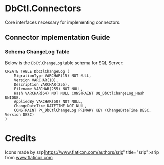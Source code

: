 # DbCtl.Connectors
Core interfaces necessary for implementing connectors.

## Connector Implementation Guide

### Schema ChangeLog Table
Below is the `DbCtlChangeLog` table schema for SQL Server:

```
CREATE TABLE DbCtlChangeLog (
	MigrationType VARCHAR(15) NOT NULL,
    Version VARCHAR(10),
	Description VARCHAR(255),
	Filename VARCHAR(255) NOT NULL,
	Hash VARCHAR(64) NOT NULL CONSTRAINT UQ_DbCtlChangeLog_Hash UNIQUE,
    AppliedBy VARCHAR(50) NOT NULL,
	ChangeDateTime DATETIME NOT NULL,
    CONSTRAINT PK_DbCtlChangeLog PRIMARY KEY (ChangeDateTime DESC, Version DESC)
)
```

# Credits
Icons made by srip[https://www.flaticon.com/authors/srip" title="srip">srip</a> from <a href="https://www.flaticon.com/" title="Flaticon">www.flaticon.com</a></div>
